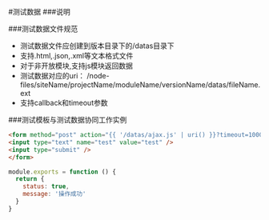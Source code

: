 #测试数据
###说明

###测试数据文件规范
* 测试数据文件应创建到版本目录下的/datas目录下
* 支持.html,.json,.xml等文本格式文件
* 对于非开放模块,支持js模块返回数据
* 测试数据对应的uri： 
/node-files/siteName/projectName/moduleName/versionName/datas/fileName.ext
* 支持callback和timeout参数

###测试模板与测试数据协同工作实例
```html
<form method="post" action="{{ '/datas/ajax.js' | uri() }}?timeout=1000">
<input type="text" name="test" value="test" />
<input type="submit" />
</form>
```

```javascript
module.exports = function () {
  return {
    status: true,
    message: '操作成功'
  }
}
```

